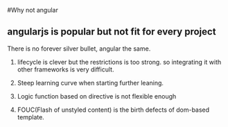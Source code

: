 #Why not angular

## angularjs is popular but not fit for every project

There is no forever silver bullet, angular the same. 

1. lifecycle is clever but the restrictions is too strong. so integrating it with other frameworks is very difficult. 

2. Steep learning curve when starting further leaning.

3. Logic function based on directive is not flexible enough 

4. FOUC(Flash of unstyled content) is the birth defects of dom-based template.






